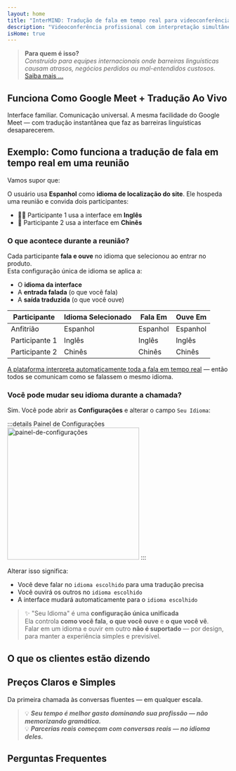 ```yaml
---
layout: home
title: "InterMIND: Tradução de fala em tempo real para videoconferências"
description: "Videoconferência profissional com interpretação simultânea em mais de 19 idiomas. Tradução com IA que captura tom, intenção e contexto. Reúna-se globalmente, comunique-se naturalmente."
isHome: true
---
```


<!-- <HeroSection title="Meet in **Any** Language" :typingSpeed="10" text="Live speech translation in video calls. Instant understanding, no barriers."> -->

<HeroSection title="Entenda **Qualquer** Idioma" :typingSpeed="20" text="Interpretação simultânea durante videoconferências. Quebre barreiras linguísticas instantaneamente.">
<NavButton buttonLabel="Assistir demo" buttonClass="brand" to="/#HowItWorks" eventName="watch_demo" />
<NavButton buttonLabel="Assistente" buttonClass="alt" to="/chat" eventName="chat_assistant" />
</HeroSection>

<span id="1"></span>
<FeatureBlock
    :card="{
      title: 'Tradução ≠ Compreensão. Veja o que vem a seguir.',
      details: 'Não importa o idioma, sua voz é ouvida — e compreendida — como se vocês compartilhassem a mesma língua.',
      items: [
        '✧ Naturalmente, em [tempo real](./product/overview/how-it-works), e sem legendas ou atraso.',
        '✧ Interpretação com IA captura tom, intenção e terminologia específica do setor.',
      ],
      link: './product/overview/what-is-intermind',
      src: {
        light: '/media-kit/animals-cartoon-3-2.png',
        dark: '/1d.png',
      },
      inversion: false,
    }"
  />

<span id="2"></span>
<FeatureBlock
    :card="{
      title: 'A mente dentro das suas reuniões',
      details: 'InterMIND transforma cada chamada multilíngue em conhecimento claro e pesquisável.',
      items: [
        '✧ **Pergunte qualquer coisa** — IA encontra respostas **em todas as suas reuniões**.',
        '✧ Extrai automaticamente tarefas, responsáveis e prazos.',
        '✧ Resume pontos-chave em qualquer idioma — instantaneamente.',
      ],
      link: './product/overview/how-it-works#🧩-deep-memory-deep-understanding',
      src: {
        light: '/2l.png',
        dark: '/2d.png',
      },
      inversion: true,
    }"
  />

<span id="3"></span>
<FeatureBlock
    :card="{
      title: 'Construído para reuniões sérias — não apenas conversas',
      details: 'InterMIND é uma [plataforma de videoconferência de nível profissional](./product/overview/video-meeting-platform), não um complemento ou plugin leve.',
      items: [
        '✧ Resolução 1080p, supressão inteligente de ruído, agendamento, moderação, compartilhamento de tela, gravação, legendagem, chat de participantes e integração com calendário — tudo integrado, **pronto para usar**.',
      ],
      link: './product/overview/video-meeting-platform',
      src: {
        light: '/3l.mp4',
        dark: '/3d.mp4',
      },
      inversion: false,
    }"
  />

<span id="4"></span>
<FeatureBlock
    :card="{
      title: 'Privacidade onde importa',
      details: 'InterMIND é construído para conversas críticas de confiança — onde privacidade e controle são fundamentais.',
      items: ['✧ [Zonas de privacidade](./product/overview/privacy-architecture) — UE, EUA, Sudeste Asiático', '✧ **Zero treinamento de dados**. Sem acesso de terceiros.'],
      link: './product/overview/privacy-architecture',
      src: {
        light: '/4l.png',
        dark: '/4d.png',
      },
      inversion: true,
    }"
  />

> **Para quem é isso?**  
> _Construído para equipes internacionais onde barreiras linguísticas causam atrasos, negócios perdidos ou mal-entendidos custosos._ [Saiba mais ...](./product/overview/markets)

<span id="HowItWorks"></span>

## Funciona Como Google Meet + Tradução Ao Vivo

Interface familiar. Comunicação universal. A mesma facilidade do Google Meet — com tradução instantânea que faz as barreiras linguísticas desaparecerem.

<FeatureCards
    :features="[
      {
        title: 'Cadastre-se gratuitamente',
        details: 'Escolha seu idioma e [crie uma conta](#Pricing).',
        icon: {
          light: '/signUp.png',
          dark: '/signUp.png',
        },
      },
      {
        title: 'Inicie uma reunião',
        details: 'Crie instantaneamente ou agende com antecedência.',
        icon: {
          light: '/start.png',
          dark: '/start.png',
        },
      },
      {
        title: 'Entre na reunião',
        details: 'Clique no link, digite o nome, entre instantaneamente.',
        icon: {
          light: '/join.png',
          dark: '/join.png',
        },
      },
      {
        title: 'Fale seu idioma',
        details: 'Todos falam e ouvem em seu próprio idioma.',
        icon: {
          light: '/meeting.png',
          dark: '/meeting.png',
        },
      },
    ]"
  />

<!-- <br> -->

<span id="VideoDemo"></span>
<VideoPlayer src="/promo/demo-en-mx.mp4" />

<span id="Example"></span>

## Exemplo: Como funciona a tradução de fala em tempo real em uma reunião

Vamos supor que:

O usuário usa **Espanhol** como **idioma de localização do site**. Ele hospeda uma reunião e convida dois participantes:

- 🧑‍💼 Participante 1 usa a interface em **Inglês**
- 👩 Participante 2 usa a interface em **Chinês**

### O que acontece durante a reunião?

Cada participante **fala e ouve** no idioma que selecionou ao entrar no produto.  
Esta configuração única de idioma se aplica a:

- O **idioma da interface**
- A **entrada falada** (o que você fala)
- A **saída traduzida** (o que você ouve)

| Participante   | Idioma Selecionado | Fala Em  | Ouve Em  |
| -------------- | ------------------ | -------- | -------- |
| Anfitrião      | Espanhol           | Espanhol | Espanhol |
| Participante 1 | Inglês             | Inglês   | Inglês   |
| Participante 2 | Chinês             | Chinês   | Chinês   |

[A plataforma interpreta automaticamente toda a fala em tempo real](./product/overview/how-it-works) — então todos se comunicam como se falassem o mesmo idioma.

### Você pode mudar seu idioma durante a chamada?

Sim. Você pode abrir as **Configurações** e alterar o campo `Seu Idioma`:

:::details Painel de Configurações
<img src="/settings.png" alt="painel-de-configurações" width="300px" />
:::

Alterar isso significa:

- Você deve falar no `idioma escolhido` para uma tradução precisa
- Você ouvirá os outros no `idioma escolhido`
- A interface mudará automaticamente para o `idioma escolhido`

> ✨ "Seu Idioma" é uma **configuração única unificada**  
> Ela controla **como você fala**, **o que você ouve** e **o que você vê**.  
> Falar em um idioma e ouvir em outro **não é suportado** — por design, para manter a experiência simples e previsível.

<span id="Testimonials"></span>

## O que os clientes estão dizendo

<AutoScrollTestimonials testimonialsUrl="/testimonials.json"/>

<span id="Pricing"></span>

## Preços Claros e Simples

Da primeira chamada às conversas fluentes — em qualquer escala.

<PricingPlans
    :plans="[
      {
        title: '**Básico** &nbsp 1 usuário',
        price: '**Grátis**',
        details: 'cartão de crédito não necessário',
        items: [
          '**25** reuniões',
          '**100** participantes em videochamadas [💬](#3)',
          '**30** GB de armazenamento compartilhado por usuário',
          'Pesquise em todas as suas reuniões [💬](#2)',
          'Interpretação simultânea [💬](#1)',
        ],
      },
      {
        title: '**Pro**  &nbsp 1-99 usuários',
        price: '**$20** /mês/usuário, cobrado anualmente',
        details: 'ou $25 cobrado mensalmente',
        items: [
          '**Ilimitadas** reuniões',
          '**150** participantes em videochamadas [💬](#3)',
          '**2** TB de armazenamento compartilhado por usuário',
          'Pesquise em todas as suas reuniões [💬](#2)',
          'Interpretação simultânea [💬](#1)',
        ],
      },
      {
        title: '**Empresarial** &nbsp 100+ usuários',
        price: '**Preço personalizado**',
        details: 'Construído para privacidade',
        items: [
          '**Ilimitadas** reuniões',
          '**500** participantes em videochamadas [💬](#3)',
          '**5** TB de armazenamento compartilhado por usuário',
          'Pesquise em todas as suas reuniões [💬](#2)',
          'Interpretação simultânea [💬](#1)',
          '**Zonas de Privacidade** [💬](#4)',
        ],
      },
    ]">

<AuthButton text="Começar" button-class="brand" event-name="get_started_attempt"/>
<AuthButton text="Comprar agora" mode="checkout" eventName="buy_now_attempt" />
<ContactForm buttonText="Fale com nossa equipe" buttonClass="alt" />
</PricingPlans>

> 💡 **_Seu tempo é melhor gasto dominando sua profissão — não memorizando gramática._**  
> 💡 **_Parcerias reais começam com conversas reais — no idioma deles._**

## Perguntas Frequentes

<span id="FAQ"></span>

<AccordionGroup
    :items="[
      {
        q: 'Quais idiomas o InterMind suporta para interpretação?',
        a: 'O InterMind suporta **interpretação em tempo real** nos seguintes 19 idiomas:<br><br>- العربية (ar) – Árabe<br>- Čeština (cs) – Tcheco<br>- Deutsch (de) – Alemão<br>- English (en) – Inglês<br>- Español (es) – Espanhol<br>- Français (fr) – Francês<br>- हिन्दी (hi) – Hindi<br>- Magyar (hu) – Húngaro<br>- Italiano (it) – Italiano<br>- 日本語 (ja) – Japonês<br>- 한국어 (ko) – Coreano<br>- Nederlands (nl) – Holandês<br>- Polski (pl) – Polonês<br>- Português (pt) – Português<br>- Русский (ru) – Russo<br>- Türkçe (tr) – Turco<br>- 中文 (zh) – Chinês<br><br>Estamos continuamente expandindo esta lista — novos idiomas são adicionados a cada versão principal.',
      },
      {
        q: 'O que é um usuário licenciado e o que é um participante?',
        a: 'Um *usuário licenciado* possui uma licença de reunião gratuita ou paga e pode agendar reuniões dentro dos limites do seu plano. *Participantes* são convidados — eles **não precisam de uma conta ou licença** para participar e podem se conectar de qualquer dispositivo **gratuitamente**.',
      },
      {
        q: 'Quantas pessoas podem usar uma licença do InterMind?',
        a: 'Cada *usuário licenciado* pode hospedar **reuniões ilimitadas**. Se vários membros da equipe precisarem hospedar reuniões simultaneamente, cada um precisará de sua própria licença.',
      },
      {
        q: 'Qual é a duração máxima de uma reunião?',
        a: 'As reuniões podem durar até **24 horas** em todos os planos.',
      },
      {
        q: 'Existe um limite no número de reuniões que posso hospedar?',
        a: 'O plano *Básico Gratuito* inclui **25 reuniões gratuitas**. Os planos *Pro* e *Business* oferecem reuniões ilimitadas com mais participantes e controle.',
      },
      {
        q: 'Como o InterMind garante a privacidade e segurança dos dados?',
        a: 'O InterMind é **privado por design**. Todos os dados são processados e armazenados dentro da sua **Zona de Privacidade** selecionada — _UE_, _EUA_, ou _Ásia_. Cumprimos com [**GDPR**](https://gdpr.eu), [**CCPA**](https://oag.ca.gov/privacy/ccpa), e UAE PDPL, e **nunca usamos seu conteúdo** para treinamento ou acesso de terceiros. Controle avançado de [Zona de Privacidade](./product/overview/privacy-architecture) está disponível no plano **Business**.',
      },
      {
        q: 'Posso experimentar o InterMind antes de comprar um plano?',
        a: 'Absolutamente. O plano *Básico Gratuito* oferece acesso completo aos recursos principais com **25 reuniões gratuitas** — incluindo **interpretação simultânea** e **busca de reuniões**. Não é necessário cartão de crédito. Faça upgrade a qualquer momento.',
      },
      {
        q: 'E se eu precisar de ajuda ou suporte?',
        a: 'O suporte está disponível através do nosso [centro de ajuda](./resources/help). Usuários *Business* recebem **suporte prioritário** com um contato dedicado.',
      },
      {
        q: 'Como gerencio minha assinatura (upgrade, downgrade ou cancelamento)?',
        a: 'Você pode alterar seu plano a qualquer momento através das **configurações da conta**. As alterações entram em vigor **imediatamente**. Para cancelamentos, *Planos mensais* cancelam no final do ciclo de cobrança. *Planos anuais* podem ser cancelados para um **reembolso proporcional**.',
      },
      {
        q: 'Posso usar o InterMind para webinars ou grandes eventos?',
        a: 'Sim. Os planos *Pro* e *Business* são ideais para **grandes reuniões e webinars** — com suporte para até **500 participantes** no *Business*.',
      },
    ]"/>

<HomeFooter
    :columns="[
      {
        title: 'PRODUTO',
        links: [
          { text: 'Visão geral', link: './product/overview/what-is-intermind' },
          { text: 'Primeiros passos', link: './product/guide/getting-started' },
          { text: 'Depoimentos', link: '#Testimonials' },
          { text: 'Preços', link: '#Pricing' },
        ],
      },
      {
        title: 'SUPORTE',
        links: [
          { text: 'Obter suporte', link: './resources/help' },
          { text: 'FAQ', link: '#FAQ' },
          { text: 'Política de privacidade', link: './resources/company/privacy-policy' },
          { text: 'Guia legal de IA', link: './resources/company/legal-regulations-for-ai-services' },
          { text: 'Status do serviço', link: 'https://status.mind.com/' },
          // { text: 'Privacy Settings', link: '#' },
        ],
      },
      {
        title: 'RECURSOS',
        links: [
          { text: 'Blog', link: './blog/' },
          { text: 'Recursos da marca', link: './resources/media-kit' },
          { text: 'Documentação AI API / LLM', link: 'https://mind.com/llms-full.txt' },
        ],
      },
      {
        title: 'EMPRESA',
        links: [
          { text: 'Sobre', link: './resources/company/about' },
          { text: 'Equipe', link: './resources/company/team' },
          { text: 'Carreiras', link: './resources/company/careers' },
          { text: 'Contatos', link: './resources/company/contacts' },
        ],
      },
    ]"/>
